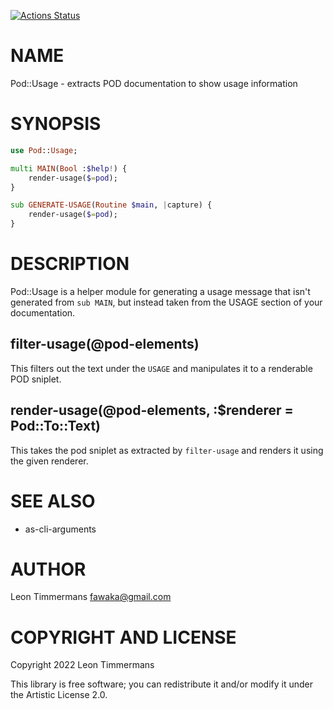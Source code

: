 [![Actions Status](https://github.com/Leont/pod-usage/workflows/test/badge.svg)](https://github.com/Leont/pod-usage/actions)

NAME
====

Pod::Usage - extracts POD documentation to show usage information

SYNOPSIS
========

```raku
use Pod::Usage;

multi MAIN(Bool :$help!) {
	render-usage($=pod);
}

sub GENERATE-USAGE(Routine $main, |capture) {
	render-usage($=pod);
}
```

DESCRIPTION
===========

Pod::Usage is a helper module for generating a usage message that isn't generated from `sub MAIN`, but instead taken from the USAGE section of your documentation.

filter-usage(@pod-elements)
---------------------------

This filters out the text under the `USAGE` and manipulates it to a renderable POD sniplet.

render-usage(@pod-elements, :$renderer = Pod::To::Text)
-------------------------------------------------------

This takes the pod sniplet as extracted by `filter-usage` and renders it using the given renderer.

SEE ALSO
========

  * as-cli-arguments

AUTHOR
======

Leon Timmermans <fawaka@gmail.com>

COPYRIGHT AND LICENSE
=====================

Copyright 2022 Leon Timmermans

This library is free software; you can redistribute it and/or modify it under the Artistic License 2.0.

